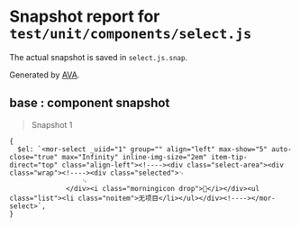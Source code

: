 # Snapshot report for `test/unit/components/select.js`

The actual snapshot is saved in `select.js.snap`.

Generated by [AVA](https://ava.li).

## base : component snapshot

> Snapshot 1

    {
      $el: `<mor-select _uiid="1" group="" align="left" max-show="5" auto-close="true" max="Infinity" inline-img-size="2em" item-tip-direct="top" class="align-left"><!----><div class="select-area"><div class="wrap"><!----><div class="selected">␊
                      ␊
                  </div><i class="morningicon drop"></i></div><ul class="list"><li class="noitem">无项目</li></ul></div><!----></mor-select>`,
    }
